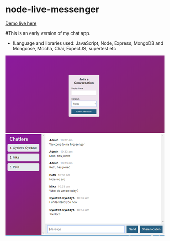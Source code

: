 # node-live-messenger

[Demo live here](https://node-live-messenger.herokuapp.com/)

#This is an early version of my chat app.
- !Language and libraries used: JavaScript, Node, Express, MongoDB and Mongoose, Mocha, Chai, ExpectJS, supertest etc

![screenshot 1](./public/assets/screenshot1.PNG)
![screenshot 2](./public/assets/screenshot2.PNG)

